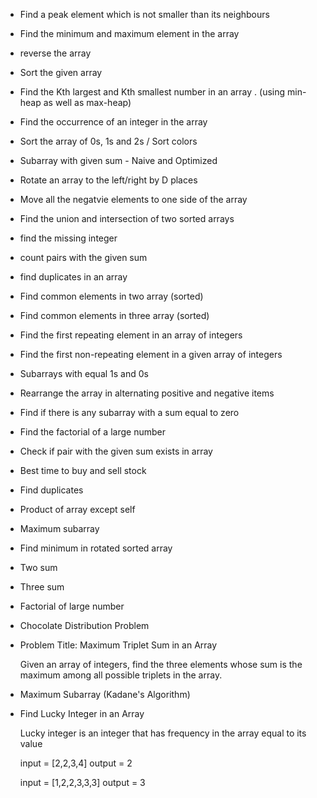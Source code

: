 
- Find a peak element which is not smaller than its neighbours 

- Find the minimum and maximum element in the array 

- reverse the array 

- Sort the given array 

- Find the Kth largest and Kth smallest number in an array . (using min-heap as well as max-heap) 

- Find the occurrence of an integer in the array 

- Sort the array of 0s, 1s and 2s / Sort colors     

- Subarray with given sum - Naive and Optimized  

- Rotate an array to the left/right by D places

- Move all the negatvie elements to one side of the array 

- Find the union and intersection of two sorted arrays 

- find the missing integer  

- count pairs with the given sum 

- find duplicates in an array   

- Find common elements in two array (sorted) 

- Find common elements in three array (sorted)

- Find the first repeating element in an array of integers 

- Find the first non-repeating element in a given array of integers 

- Subarrays with equal 1s and 0s 

- Rearrange the array in alternating positive and negative items 

- Find if there is any subarray with a sum equal to zero 

- Find the factorial of a large number 

- Check if pair with the given sum exists in array 

- Best time to buy and sell stock 

- Find duplicates 

- Product of array except self 

- Maximum subarray

- Find minimum in rotated sorted array 

- Two sum 

- Three sum 

- Factorial of large number 

- Chocolate Distribution Problem 

- Problem Title: Maximum Triplet Sum in an Array 

    Given an array of integers, find the three elements whose sum is the maximum among all possible triplets in the array.


- Maximum Subarray (Kadane's Algorithm)     

- Find Lucky Integer in an Array            

    Lucky integer is an integer that has frequency in the array equal to its value 

    input = [2,2,3,4]
    output = 2 

    input = [1,2,2,3,3,3] 
    output = 3
